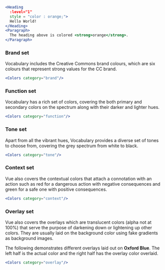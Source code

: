 ```jsx
<Heading
  :level="1"
  style = "color : orange;">
  Hello World!
</Heading>
<Paragraph>
  The heading above is colored <strong>orange</strong>.
</Paragraph> 
```

### Brand set

Vocabulary includes the Creative Commons brand colours, which are six colours
that represent strong values for the CC brand.

```jsx noeditor
<Colors category="brand"/>
```

### Function set

Vocabulary has a rich set of colors, covering the both primary and secondary 
colors on the spectrum along with their darker and lighter hues.

```jsx noeditor
<Colors category="function"/>
```

### Tone set

Apart from all the vibrant hues, Vocabulary provides a diverse set of tones to 
choose from, covering the grey spectrum from white to black.

```jsx noeditor
<Colors category="tone"/>
```

### Context set

Vue also covers the contextual colors that attach a connotation with an action
such as red for a dangerous action with negative consequences and green for a
safe one with positive consequences.

```jsx noeditor
<Colors category="context"/>
```

### Overlay set

Vue also covers the overlays which are translucent colors (alpha not at 100%)
that serve the purpose of darkening down or lightening up other colors. They
are usually laid on the background color using fake gradients as background 
images.

The following demonstrates different overlays laid out on **Oxford Blue**. The
left half is the actual color and the right half has the overlay color overlaid. 

```jsx noeditor
<Colors category="overlay"/>
```
